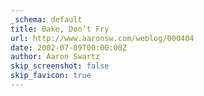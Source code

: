 ```yaml
---
_schema: default
title: Bake, Don’t Fry
url: http://www.aaronsw.com/weblog/000404
date: 2002-07-09T00:00:00Z
author: Aaron Swartz
skip_screenshot: false
skip_favicon: true
---
```

